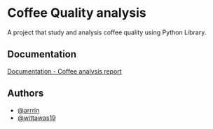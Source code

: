 
# Coffee Quality analysis

A project that study and analysis coffee quality using Python Library.


## Documentation


[Documentation - Coffee analysis report](https://github.com/arrrin/coffee-analysis/blob/main/coffee%20analysis%20report.pdf)


## Authors
- [@arrrin](https://github.com/arrrin)
- [@wittawas19](https://github.com/wittawas19)

